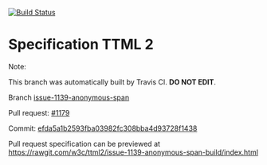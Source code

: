 [![Build Status](https://travis-ci.org/w3c/ttml2.svg?branch=issue-1139-anonymous-span)](https://travis-ci.org/w3c/ttml2)


# Specification TTML 2


Note:


This branch was automatically built by Travis CI. <b>DO NOT EDIT</b>.


 Branch [issue-1139-anonymous-span](https://github.com/w3c/ttml2/tree/issue-1139-anonymous-span)


 Pull request: [#1179](https://github.com/w3c/ttml2/pull/1179)


 Commit: [efda5a1b2593fba03982fc308bba4d93728f1438](https://github.com/w3c/ttml2/commit/efda5a1b2593fba03982fc308bba4d93728f1438)

Pull request specification can be previewed at https://rawgit.com/w3c/ttml2/issue-1139-anonymous-span-build/index.html



